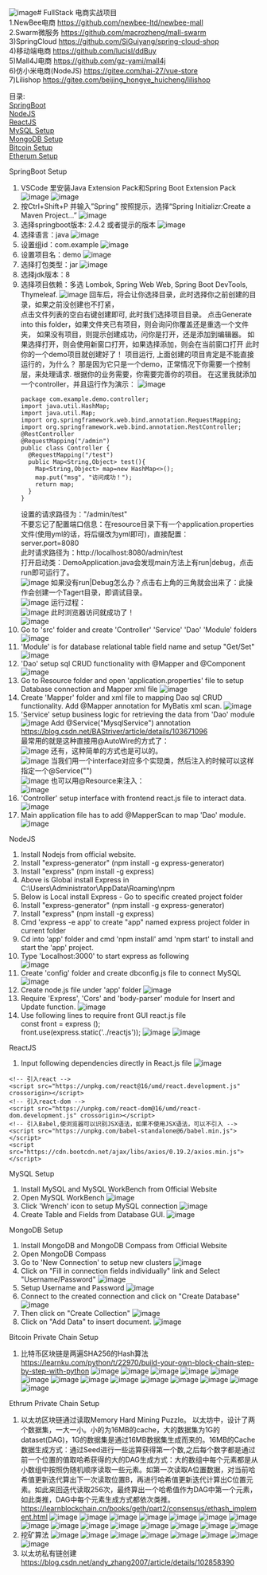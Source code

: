 ![image](https://github.com/zodiacie/FullStack/assets/57634982/2f15df84-a489-4729-93d1-8d86a1e76835)# FullStack
电商实战项目   
1.NewBee电商 https://github.com/newbee-ltd/newbee-mall  
2.Swarm微服务 https://github.com/macrozheng/mall-swarm  
3)SpringCloud https://github.com/SiGuiyang/spring-cloud-shop  
4)移动端电商 https://github.com/lucisl/ddBuy  
5)Mall4J电商 https://github.com/gz-yami/mall4j  
6)仿小米电商(NodeJS) https://gitee.com/hai-27/vue-store  
7)Lilishop https://gitee.com/beijing_hongye_huicheng/lilishop  

目录:  
[SpringBoot](#springboot)  
[NodeJS](#nodejs)  
[ReactJS](#reactjs)  
[MySQL Setup](#mysql)  
[MongoDB Setup](#mongo)  
[Bitcoin Setup](#bitcoin)  
[Etherum Setup](#etherum)  

<a name = "springboot">SpringBoot Setup</a>  
1) VSCode 里安装Java Extension Pack和Spring Boot Extension Pack
   ![image](https://github.com/zodiacie/FullStack/assets/57634982/12e9793f-f80b-45ca-ac89-f2ed3f1beab6)
   ![image](https://github.com/zodiacie/FullStack/assets/57634982/fd59fba5-49c3-402d-be36-268853a4ca2b)
2) 按Ctrl+Shift+P 并输入”Spring” 按照提示，选择“Spring Initializr:Create a Maven Project...”
   ![image](https://github.com/zodiacie/FullStack/assets/57634982/825536b3-85ff-4c6b-a520-e4f42c53bcf6)
3) 选择springboot版本: 2.4.2 或者提示的版本
   ![image](https://github.com/zodiacie/FullStack/assets/57634982/90d7e286-e3e8-45a7-891a-06a28b3dd226)
4) 选择语言：java
   ![image](https://github.com/zodiacie/FullStack/assets/57634982/fc077ffe-4785-46db-88fc-b4f403f2bdfd)
5) 设置组id：com.example
   ![image](https://github.com/zodiacie/FullStack/assets/57634982/04b71cd0-1d64-4a3c-aef5-effbb4e75f82)
6) 设置项目名：demo
   ![image](https://github.com/zodiacie/FullStack/assets/57634982/55f379af-a467-47b2-bc09-d6cca7db29a1)
7) 选择打包类型：jar
   ![image](https://github.com/zodiacie/FullStack/assets/57634982/78082f26-7252-4640-a339-9cf60bb670bc)
8) 选择jdk版本：8  
9) 选择项目依赖：多选 Lombok, Spring Web Web, Spring Boot DevTools, Thymeleaf.
   ![image](https://github.com/zodiacie/FullStack/assets/57634982/6ee72950-45e0-4954-86a6-ea3631bcf1a3)
   回车后，将会让你选择目录，此时选择你之前创建的目录，如果之前没创建也不打紧，  
   点击文件列表的空白右键创建即可, 此时我们选择项目目录。 
   点击Generate into this folder，如果文件夹已有项目，则会询问你覆盖还是重选一个文件夹，
   如果没有项目，则提示创建成功，问你是打开，还是添加到编辑器。
   如果选择打开，则会使用新窗口打开，如果选择添加，则会在当前窗口打开
   此时你的一个demo项目就创建好了！
   项目运行, 上面创建的项目肯定是不能直接运行的，为什么？
   那是因为它只是一个demo，正常情况下你需要一个控制层，来处理请求.
   根据你的业务需要，你需要完善你的项目。
   在这里我就添加一个controller，并且运行作为演示：
   ![image](https://github.com/zodiacie/FullStack/assets/57634982/70dab6bf-47ef-4523-8f26-810c802cc45c)
   ```
   package com.example.demo.controller;  
   import java.util.HashMap;  
   import java.util.Map;  
   import org.springframework.web.bind.annotation.RequestMapping;  
   import org.springframework.web.bind.annotation.RestController;  
   @RestController  
   @RequestMapping("/admin")  
   public class Controller {    
     @RequestMapping("/test")  
     public Map<String,Object> test(){  
       Map<String,Object> map=new HashMap<>();
       map.put("msg", "访问成功！");
       return map;
     }
   }
   ```
   设置的请求路径为："/admin/test"  
   不要忘记了配置端口信息：在resource目录下有一个application.properties文件(使用yml的话，将后缀改为yml即可)，直接配置：  
   server.port=8080  
   此时请求路径为：http://localhost:8080/admin/test  
   打开启动类：DemoApplication.java会发现main方法上有run|debug，点击run即可运行了。  
   ![image](https://github.com/zodiacie/FullStack/assets/57634982/3189e37a-fea1-4465-8eee-1624f6ebe9d3)
   如果没有run|Debug怎么办？点击右上角的三角就会出来了：此操作会创建一个Tagert目录，即调试目录。  
   ![image](https://github.com/zodiacie/FullStack/assets/57634982/35f6cf5c-c4a8-43ad-ae97-8fac92a192b1)
   运行过程：  
   ![image](https://github.com/zodiacie/FullStack/assets/57634982/f77d5133-d739-435c-9c63-6b92a1dd9333)
   此时浏览器访问就成功了！  
   ![image](https://github.com/zodiacie/FullStack/assets/57634982/2ca20828-f36e-4832-899e-8cf58a2a866a)
11) Go to 'src' folder and create 'Controller' 'Service' 'Dao' 'Module' folders
    ![image](https://github.com/zodiacie/FullStack/assets/57634982/39863326-b49e-4dea-8e20-baf96d95ef22)
12) 'Module' is for database relational table field name and setup "Get/Set"
    ![image](https://github.com/zodiacie/FullStack/assets/57634982/cb04215f-c58f-4723-987a-8b36fbff3710)
13) 'Dao' setup sql CRUD functionality with @Mapper and @Component  
    ![image](https://github.com/zodiacie/FullStack/assets/57634982/94312ef2-6ea3-498b-9589-6e604fe2fc4e)
14) Go to Resource folder and open 'application.properties' file to setup Database connection and Mapper xml file
    ![image](https://github.com/zodiacie/FullStack/assets/57634982/d37641a1-3bf7-4c7b-ba48-7de2146618ab)
15) Create 'Mapper' folder and xml file to mapping Dao sql CRUD functionality.
    Add @Mapper annotation for MyBatis xml scan.
    ![image](https://github.com/zodiacie/FullStack/assets/57634982/55108d76-cc8a-4b86-9eae-5854dbe8c460)
16)  'Service' setup business logic for retrieving the data from 'Dao' module  
    ![image](https://github.com/zodiacie/FullStack/assets/57634982/097ad34e-56dd-4ab8-a89c-0982f6ff1a90)
    Add @Service("MysqlService") annotation https://blog.csdn.net/BAStriver/article/details/103671096   
    最常用的就是这种直接用@AutoWire的方式了：  
    ![image](https://github.com/zodiacie/FullStack/assets/57634982/c92d81d9-2b68-4cd6-9924-5b7e4dc3533f)
    还有，这种简单的方式也是可以的。  
    ![image](https://github.com/zodiacie/FullStack/assets/57634982/86fe232a-75f3-4c27-9cbd-eac76b03f06a)
    当我们用一个interface对应多个实现类，然后注入的时候可以这样指定一个@Service("")  
    ![image](https://github.com/zodiacie/FullStack/assets/57634982/8dd5768f-e231-42a2-9ac7-77be450158c2)
    也可以用@Resource来注入：  
    ![image](https://github.com/zodiacie/FullStack/assets/57634982/e0887702-4381-4b69-a234-c12e8a75b961)
17) 'Controller' setup interface with frontend react.js file to interact data.  
    ![image](https://github.com/zodiacie/FullStack/assets/57634982/8e951a84-6b33-4a8e-9179-561832fd214c)
18) Main application file has to add @MapperScan to map 'Dao' module.  
    ![image](https://github.com/zodiacie/FullStack/assets/57634982/3e273114-6089-4903-abeb-5f43c83ead7f)

<a name = "nodejs">NodeJS</a>
1) Install Nodejs from official website.  
2) Install "express-generator" (npm install -g express-generator)  
3) Install "express" (npm install -g express)  
4) Above is Global install Express in C:\Users\Administrator\AppData\Roaming\npm  
5) Below is Local install Express - Go to specific created project folder  
6) Install "express-generator" (npm install -g express-generator)  
7) Install "express" (npm install -g express)  
8) Cmd 'express -e app' to create "app" named express project folder in current folder  
9) Cd into 'app' folder and cmd 'npm install' amd 'npm start' to install and start the 'app' project.  
10) Type 'Localhost:3000' to start express as following  
    ![image](https://github.com/zodiacie/FullStack/assets/57634982/f097ab29-a415-44e1-b1f5-a6ac5d294382)
11) Create 'config' folder and create dbconfig.js file to connect MySQL
    ![image](https://github.com/zodiacie/FullStack/assets/57634982/1cf0385d-7e17-49c4-a48d-b894f6bf444a)
12) Create node.js file under 'app' folder
    ![image](https://github.com/zodiacie/FullStack/assets/57634982/bad79d03-d5bf-41aa-8d31-98e0551f244f)
13) Require 'Express', 'Cors' and 'body-parser' module for Insert and Update function.
    ![image](https://github.com/zodiacie/FullStack/assets/57634982/d85ce427-35a2-4d10-aab5-45dc8c55d649)
14) Use following lines to require front GUI react.js file  
    const front = express ();  
    front.use(express.static('../reactjs'));
    ![image](https://github.com/zodiacie/FullStack/assets/57634982/13089a7c-8dc6-4c72-b355-e946cca642c7)
    ![image](https://github.com/zodiacie/FullStack/assets/57634982/df47ff74-4d4e-4e7d-b111-b77a64b9c1f1)


<a name = "reactjs">ReactJS</a>
1) Input following dependencies directly in React.js file
   ![image](https://github.com/zodiacie/FullStack/assets/57634982/835fc969-d88c-40fe-ba44-abfee74d7cd4)
```
<!-- 引入react -->
<script src="https://unpkg.com/react@16/umd/react.development.js" crossorigin></script>
<!-- 引入react-dom -->
<script src="https://unpkg.com/react-dom@16/umd/react-dom.development.js" crossorigin></script>
<!-- 引入Babel,使浏览器可以识别JSX语法，如果不使用JSX语法，可以不引入 -->
<script src="https://unpkg.com/babel-standalone@6/babel.min.js"></script>
<script src="https://cdn.bootcdn.net/ajax/libs/axios/0.19.2/axios.min.js"></script>
```

<a name = "mysql">MySQL Setup</a>
1) Install MySQL and MySQL WorkBench from Official Website
2) Open MySQL WorkBench
   ![image](https://github.com/zodiacie/FullStack/assets/57634982/397ba58c-7b99-4a6f-975e-9c2aad060407)
4) Click 'Wrench' icon to setup MySQL connection
   ![image](https://github.com/zodiacie/FullStack/assets/57634982/92c59042-beb1-46a4-aaea-859d3c1c5301)
5) Create Table and Fields from Database GUI.
   ![image](https://github.com/zodiacie/FullStack/assets/57634982/ceb1d30a-cb91-4286-9b15-5d67a3d8a817)

<a name = "mongo">MongoDB Setup</a>
1) Install MongoDB and MongoDB Compass from Official Website
2) Open MongoDB Compass
3) Go to 'New Connection' to setup new clusters
   ![image](https://github.com/zodiacie/FullStack/assets/57634982/81bb454f-481f-41f1-9394-fab8f0655081)
4) Click on "Fill in connection fields individually" link and Select "Username/Password"
   ![image](https://github.com/zodiacie/FullStack/assets/57634982/4d63cb5e-56bf-4279-aac6-27b6a7189708)
5) Setup Username and Password
   ![image](https://github.com/zodiacie/FullStack/assets/57634982/f0d60110-108c-4626-8dcb-316cdced22ba)
6) Connect to the created connection and click on "Create Database"
   ![image](https://github.com/zodiacie/FullStack/assets/57634982/d5fb5bba-47a3-45ed-bd38-d52b3d9c79ed)
7) Then click on "Create Collection"
   ![image](https://github.com/zodiacie/FullStack/assets/57634982/b5f5eb4b-d50c-4cb9-8055-89d927955f46)
8) Click on "Add Data" to insert document.
   ![image](https://github.com/zodiacie/FullStack/assets/57634982/6ca7698b-9dd7-4ec8-b140-334d111e732c)

<a name = "bitcoin">Bitcoin Private Chain Setup</a>
1) 比特币区块链是两遍SHA256的Hash算法
   https://learnku.com/python/t/22970/build-your-own-block-chain-step-by-step-with-python
   ![image](https://github.com/zodiacie/FullStack/assets/57634982/b15cd35d-6f0d-4a70-a36a-c20524e79918)
   ![image](https://github.com/zodiacie/FullStack/assets/57634982/5d86f544-976f-443a-b8a3-594e9c7506f7)
   ![image](https://github.com/zodiacie/FullStack/assets/57634982/fb978539-01b2-4b3a-8c66-841fc0cf9f57)
   ![image](https://github.com/zodiacie/FullStack/assets/57634982/f51ef9fe-e8b3-48d9-9148-1fa69274fbd6)
   ![image](https://github.com/zodiacie/FullStack/assets/57634982/1fb55f62-f653-4c04-9791-43eba51d95bc)
   ![image](https://github.com/zodiacie/FullStack/assets/57634982/f6f22110-2814-4313-97c4-6eb36be3ceba)
   ![image](https://github.com/zodiacie/FullStack/assets/57634982/8f261512-53ed-49e0-8190-258f6bc00d8c)
   ![image](https://github.com/zodiacie/FullStack/assets/57634982/a576828a-539e-4c83-a040-2f5127c347b3)
   ![image](https://github.com/zodiacie/FullStack/assets/57634982/09a44eb2-6329-444b-bfb6-4a692ab669e5)
   ![image](https://github.com/zodiacie/FullStack/assets/57634982/e822fd29-4adc-40cf-8da9-5c173237f184)
   ![image](https://github.com/zodiacie/FullStack/assets/57634982/a5b18155-c7c3-4b65-a284-2a515a0a46cd)
   ![image](https://github.com/zodiacie/FullStack/assets/57634982/97f68235-bb88-471c-b01a-de5493101027)
   ![image](https://github.com/zodiacie/FullStack/assets/57634982/d7e5268c-8181-4138-8899-0597cc54d46c)
   ![image](https://github.com/zodiacie/FullStack/assets/57634982/cc0df12d-3b96-4c19-9cf2-fafdca54bfc4)

<a name = "etherum">Ethrum Private Chain Setup</a>
1) 以太坊区块链通过读取Memory Hard Mining Puzzle。 以太坊中，设计了两个数据集，一大一小。小的为16MB的cache，大的数据集为1G的dataset(DAG)，1G的数据集是通过16MB数据集生成而来的。16MB的Cache数据生成方式：通过Seed进行一些运算获得第一个数,之后每个数字都是通过前一个位置的值取哈希获得的大的DAG生成方式：大的数组中每个元素都是从小数组中按照伪随机顺序读取一些元素。如第一次读取A位置数据，对当前哈希值更新迭代算出下一次读取位置B，再进行哈希值更新迭代计算出C位置元素。如此来回迭代读取256次，最终算出一个哈希值作为DAG中第一个元素，如此类推，DAG中每个元素生成方式都依次类推。
   https://learnblockchain.cn/books/geth/part2/consensus/ethash_implement.html
   ![image](https://github.com/zodiacie/FullStack/assets/57634982/8a59fdab-6998-4614-ae86-2a120dbd0949)
   ![image](https://github.com/zodiacie/FullStack/assets/57634982/3f7caf14-ddc1-4b9d-9043-e67860336fae)
   ![image](https://github.com/zodiacie/FullStack/assets/57634982/200c8535-68f6-4898-818f-7f691096ef05)
   ![image](https://github.com/zodiacie/FullStack/assets/57634982/4f4e5091-b352-4d90-a75f-26bea3c5985d)
   ![image](https://github.com/zodiacie/FullStack/assets/57634982/b691bdba-0d56-44d3-b5c7-045815da28be)
   ![image](https://github.com/zodiacie/FullStack/assets/57634982/d64bfbdd-0959-46cc-ba44-c4e0bc4f830b)
   ![image](https://github.com/zodiacie/FullStack/assets/57634982/ec8f0fb6-29db-4d16-9fec-48aa3acce420)
   ![image](https://github.com/zodiacie/FullStack/assets/57634982/042fa707-dcb0-404c-8402-628dcebef62c)
   ![image](https://github.com/zodiacie/FullStack/assets/57634982/d2bd02b0-7dd8-4fe7-858e-92d4fe9545cf)
   ![image](https://github.com/zodiacie/FullStack/assets/57634982/54e78b8b-3a0f-433a-88e6-1a8bb73417f1)
   ![image](https://github.com/zodiacie/FullStack/assets/57634982/3f08ce0b-fe24-4115-ad5d-c5a6d06bc7d4)
   ![image](https://github.com/zodiacie/FullStack/assets/57634982/2b62beb8-c823-422e-8170-98162bd9a6e0)
   ![image](https://github.com/zodiacie/FullStack/assets/57634982/f91c66e3-8da7-4d6f-a1e2-097a0981e8e3)
   ![image](https://github.com/zodiacie/FullStack/assets/57634982/7a7e5656-b379-4290-a4ca-06a46bd196d2)
   ![image](https://github.com/zodiacie/FullStack/assets/57634982/f2617a1a-be13-4fda-993c-ccb769b0bf03)
2) 挖矿算法
   ![image](https://github.com/zodiacie/FullStack/assets/57634982/9b8f8b62-5160-4aa2-8821-50875e62254f)
   ![image](https://github.com/zodiacie/FullStack/assets/57634982/274ed11e-bf6e-4d49-a9b1-de3ad155c514)
   ![image](https://github.com/zodiacie/FullStack/assets/57634982/0d6397c2-0c0f-4091-bf0b-76013a4206ab)
   ![image](https://github.com/zodiacie/FullStack/assets/57634982/e8bb2c62-ca5a-42f3-8164-b2536d04538c)
   ![image](https://github.com/zodiacie/FullStack/assets/57634982/8e86885e-9648-43ee-830c-1e535c631c26)
   ![image](https://github.com/zodiacie/FullStack/assets/57634982/54d7f704-1547-4ec9-8d52-b4b791af6257)
   ![image](https://github.com/zodiacie/FullStack/assets/57634982/4febd913-adab-43ab-bb15-375bbbaf0313)
   ![image](https://github.com/zodiacie/FullStack/assets/57634982/63fe72b3-71e6-43ef-9d2d-cd7d853a35ea)
3) 以太坊私有链创建
   https://blog.csdn.net/andy_zhang2007/article/details/102858390






















































  

















